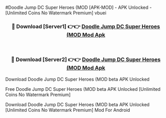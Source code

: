 #Doodle Jump DC Super Heroes (MOD [APK-MOD] - APK Unlocked - [Unlimited Coins No Watermark Premium] vbuei



<div align="center">

<h3>🔴 Download [Server1] 👉👉 <a href="https://momento.my/?title=Doodle_Jump_DC_Super_Heroes_(MOD">Doodle Jump DC Super Heroes (MOD Mod Apk</a></h3><br>

<h3>🔴 Download [Server2] 👉👉 <a href="https://momento.my/?title=Doodle_Jump_DC_Super_Heroes_(MOD">Doodle Jump DC Super Heroes (MOD Mod Apk</a></h3>
</div>



Download Doodle Jump DC Super Heroes (MOD beta APK Unlocked

Free Doodle Jump DC Super Heroes (MOD beta APK Unlocked [Unlimited Coins No Watermark Premium]

Download Doodle Jump DC Super Heroes (MOD beta APK Unlocked [Unlimited Coins No Watermark Premium] Mod For Android
